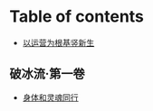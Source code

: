# Table of contents

* [以运营为根基竖新生](README.md)

## 破冰流·第一卷

* [身体和灵魂同行](po-bing-liu-di-yi-juan/01.md)

